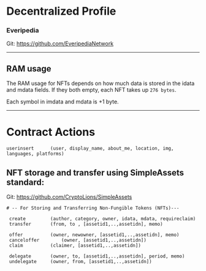 # Decentralized Profile
### Everipedia 
Git: https://github.com/EveripediaNetwork 

------------------------------------
## RAM usage 
The RAM usage for NFTs depends on how much data is stored in the idata and mdata fields.  If they both empty, each NFT takes up `276 bytes`.

Each symbol in imdata and mdata is +1 byte.

-------------------------------------
# Contract Actions

```
userinsert      (user, display_name, about_me, location, img, languages, platforms)
```

## NFT storage and transfer using SimpleAssets standard:
Git: https://github.com/CryptoLions/SimpleAssets

```
# -- For Storing and Transferring Non-Fungible Tokens (NFTs)---

 create			(author, category, owner, idata, mdata, requireсlaim)  
 transfer		(from, to , [assetid1,..,assetidn], memo)  
 
 offer			(owner, newowner, [assetid1,..,assetidn], memo)  
 canceloffer		(owner, [assetid1,..,assetidn])  
 claim			(claimer, [assetid1,..,assetidn])  
  
 delegate		(owner, to, [assetid1,..,assetidn], period, memo)  
 undelegate		(owner, from, [assetid1,..,assetidn]) 

 ```